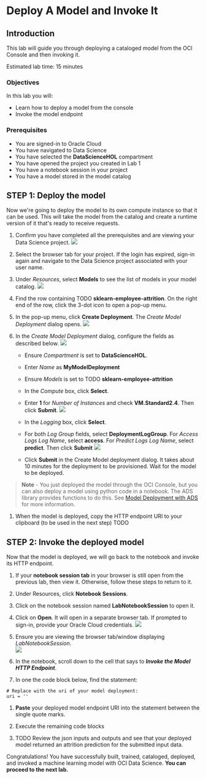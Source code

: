 # Deploy A Model and Invoke It

## Introduction

This lab will guide you through deploying a cataloged model from the OCI Console and then invoking it.

Estimated lab time: 15 minutes

### Objectives
In this lab you will:
* Learn how to deploy a model from the console
* Invoke the model endpoint

### Prerequisites
* You are signed-in to Oracle Cloud
* You have navigated to Data Science
* You have selected the **DataScienceHOL** compartment
* You have opened the project you created in Lab 1
* You have a notebook session in your project
* You have a model stored in the model catalog

## **STEP 1:** Deploy the model
Now we're going to deploy the model to its own compute instance so that it can be used. This will take the model from the catalog and create a runtime version of it that's ready to receive requests.

1. Confirm you have completed all the prerequisites and are viewing your Data Science project.
    ![](images/ds-project-holuser.png)

1. Select the browser tab for your project. If the login has expired, sign-in again and navigate to the Data Science project associated with your user name.

1. Under *Resources*, select **Models** to see the list of models in your model catalog.
    ![](images/models.png)

1. Find the row containing TODO **sklearn-employee-attrition**. On the right end of the row, click the 3-dot icon to open a pop-up menu.

1. In the pop-up menu, click **Create Deployment**. The *Create Model Deployment* dialog opens.
    ![](images/project-create-deployment.png)

1. In the *Create Model Deployment* dialog, configure the fields as described below.
    ![](images/create-model-deployment.png)  
    - Ensure *Compartment* is set to **DataScienceHOL**.
    - Enter *Name* as **MyModelDeployment**
    - Ensure *Models* is set to TODO **sklearn-employee-attrition**
    - In the *Compute* box, click **Select**.
    - Enter **1** for *Number of Instances* and check **VM.Standard2.4**. Then click **Submit**.
    ![](images/model-deployment-select-compute.png)

    - In the *Logging* box, click **Select**.
    - For both *Log Group* fields, select **DeploymentLogGroup**. For *Access Logs Log Name*, select **access**. For *Predict Logs Log Name*, select **predict**. Then click **Submit**
      ![](images/model-deployment-select-logging.png)
    - Click **Submit** in the Create Model deployment dialog. It takes about 10 minutes for the deployment to be provisioned. Wait for the model to be deployed.

> **Note** - You just deployed the model through the OCI Console, but you can also deploy a model using python code in a notebook. The ADS library provides functions to do this. See [Model Deployment with ADS](https://docs.oracle.com/en-us/iaas/tools/ads-sdk/latest/user_guide/model_deployment/model_deployment.html) for more information.

1. When the model is deployed, copy the HTTP endpoint URI to your clipboard (to be used in the next step) TODO

## **STEP 2:** Invoke the deployed model
Now that the model is deployed, we will go back to the notebook and invoke its HTTP endpoint.

1. If your **notebook session tab** in your browser is still open from the previous lab, then view it. Otherwise, follow these steps to return to it.
  1. Under Resources, click **Notebook Sessions**.

  1. Click on the notebook session named **LabNotebookSession** to open it.

  1. Click on **Open**. It will open in a separate browser tab. If prompted to sign-in, provide your Oracle Cloud credentials.
  ![](images/ns-open.png)

1. Ensure you are viewing the browser tab/window displaying *LabNotebookSession*.  
![](images/notebook-session.png)

1. In the notebook, scroll down to the cell that says to ***Invoke the Model HTTP Endpoint***.

1. In one the code block below, find the statement:
~~~
# Replace with the uri of your model deployment:
uri = ''
~~~

1. **Paste** your deployed model endpoint URI into the statement between the single quote marks.

1. Execute the remaining code blocks

1. TODO Review the json inputs and outputs and see that your deployed model returned an attrition prediction for the submitted input data.

Congratulations! You have successfully built, trained, cataloged, deployed, and invoked a machine learning model with OCI Data Science. **You can proceed to the next lab.**
